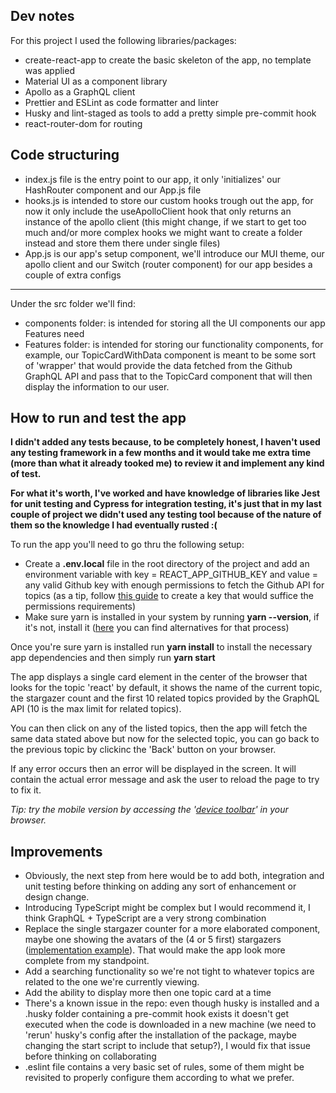 ## Dev notes

For this project I used the following libraries/packages:

- create-react-app to create the basic skeleton of the app, no template was applied
- Material UI as a component library
- Apollo as a GraphQL client
- Prettier and ESLint as code formatter and linter
- Husky and lint-staged as tools to add a pretty simple pre-commit hook
- react-router-dom for routing

## Code structuring

- index.js file is the entry point to our app, it only 'initializes' our HashRouter component and our App.js file
- hooks.js is intended to store our custom hooks trough out the app, for now it only include the useApolloClient hook that only returns an instance of the apollo client (this might change, if we start to get too much and/or more complex hooks we might want to create a folder instead and store them there under single files)
- App.js is our app's setup component, we'll introduce our MUI theme, our apollo client and our Switch (router component) for our app besides a couple of extra configs
---
Under the src folder we'll find:
- components folder: is intended for storing all the UI components our app Features need
- Features folder: is intended for storing our functionality components, for example, our TopicCardWithData component is meant to be some sort of 'wrapper' that would provide the data fetched from the Github GraphQL API and pass that to the TopicCard component that will then display the information to our user.

## How to run and test the app

**I didn't added any tests because, to be completely honest, I haven't used any testing framework in a few months and it would take me extra time (more than what it already tooked me) to review it and implement any kind of test.**

**For what it's worth, I've worked and have knowledge of libraries like Jest for unit testing and Cypress for integration testing, it's just that in my last couple of project we didn't used any testing tool because of the nature of them so the knowledge I had eventually rusted :(**

To run the app you'll need to go thru the following setup:

- Create a **.env.local** file in the root directory of the project and add an environment variable with key = REACT_APP_GITHUB_KEY and value = any valid Github key with enough permissions to fetch the Github API for topics (as a tip, follow [this guide](https://docs.github.com/en/github/authenticating-to-github/keeping-your-account-and-data-secure/creating-a-personal-access-token) to create a key that would suffice the permissions requirements)
- Make sure yarn is installed in your system by running **yarn --version**, if it's not, install it ([here](https://classic.yarnpkg.com/en/docs/install/#arch-stable) you can find alternatives for that process)


Once you're sure yarn is installed run **yarn install** to install the necessary app dependencies and then simply run **yarn start**

The app displays a single card element in the center of the browser that looks for the topic 'react' by default, it shows the name of the current topic, the stargazer count and the first 10 related topics provided by the GraphQL API (10 is the max limit for related topics).

You can then click on any of the listed topics, then the app will fetch the same data stated above but now for the selected topic, you can go back to the previous topic by clickinc the 'Back' button on your browser.

If any error occurs then an error will be displayed in the screen. It will contain the actual error message and ask the user to reload the page to try to fix it.

*Tip: try the mobile version by accessing the '[device toolbar](https://www.digitalcitizen.life/emulate-mobile-device-desktop-browser/)' in your browser.*

## Improvements

- Obviously, the next step from here would be to add both, integration and unit testing before thinking on adding any sort of enhancement or design change.
- Introducing TypeScript might be complex but I would recommend it, I think GraphQL + TypeScript are a very strong combination
- Replace the single stargazer counter for a more elaborated component, maybe one showing the avatars of the (4 or 5 first) stargazers ([implementation example](https://material-ui.com/components/avatars/#image-avatars)). That would make the app look more complete from my standpoint.
- Add a searching functionality so we're not tight to whatever topics are related to the one we're currently viewing.
- Add the ability to display more then one topic card at a time
- There's a known issue in the repo: even though husky is installed and a .husky folder containing a pre-commit hook exists it doesn't get executed when the code is downloaded in a new machine (we need to 'rerun' husky's config after the installation of the package, maybe changing the start script to include that setup?), I would fix that issue before thinking on collaborating
- .eslint file contains a very basic set of rules, some of them might be revisited to properly configure them according to what we prefer.